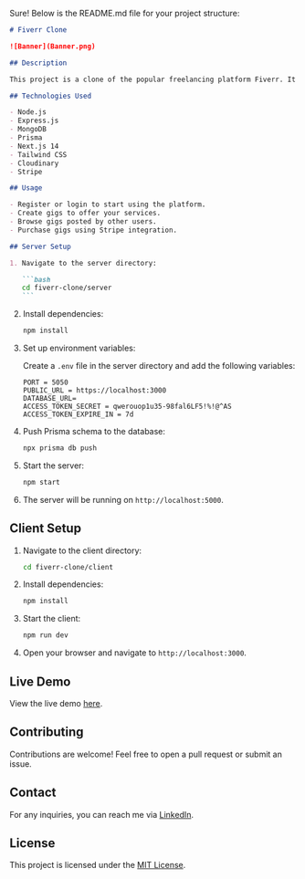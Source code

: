 Sure! Below is the README.md file for your project structure:

````markdown
# Fiverr Clone

![Banner](Banner.png)

## Description

This project is a clone of the popular freelancing platform Fiverr. It includes features such as user authentication (login and register), creating and updating gigs, profile management, etc.

## Technologies Used

- Node.js
- Express.js
- MongoDB
- Prisma
- Next.js 14
- Tailwind CSS
- Cloudinary
- Stripe

## Usage

- Register or login to start using the platform.
- Create gigs to offer your services.
- Browse gigs posted by other users.
- Purchase gigs using Stripe integration.

## Server Setup

1. Navigate to the server directory:

   ```bash
   cd fiverr-clone/server
   ```
````

2. Install dependencies:

   ```bash
   npm install
   ```

3. Set up environment variables:

   Create a `.env` file in the server directory and add the following variables:

   ```
   PORT = 5050
   PUBLIC_URL = https://localhost:3000
   DATABASE_URL=
   ACCESS_TOKEN_SECRET = qwerouop1u35-98fal6LF5!%!@^AS
   ACCESS_TOKEN_EXPIRE_IN = 7d
   ```

4. Push Prisma schema to the database:

   ```bash
   npx prisma db push
   ```

5. Start the server:

   ```bash
   npm start
   ```

6. The server will be running on `http://localhost:5000`.

## Client Setup

1. Navigate to the client directory:

   ```bash
   cd fiverr-clone/client
   ```

2. Install dependencies:

   ```bash
   npm install
   ```

3. Start the client:

   ```bash
   npm run dev
   ```

4. Open your browser and navigate to `http://localhost:3000`.

## Live Demo

View the live demo [here](insert_live_link).

## Contributing

Contributions are welcome! Feel free to open a pull request or submit an issue.

## Contact

For any inquiries, you can reach me via [LinkedIn](linkedin_profile_link).

## License

This project is licensed under the [MIT License](LICENSE).
